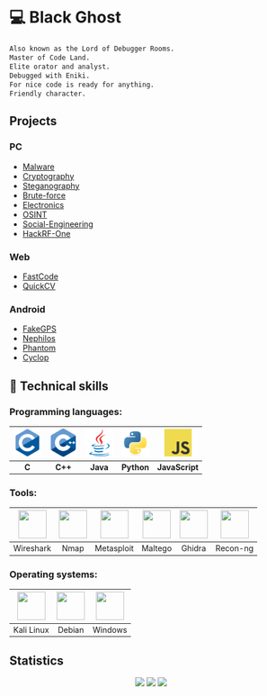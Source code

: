 # 💻 **Black Ghost**

```
Also known as the Lord of Debugger Rooms. 
Master of Code Land. 
Elite orator and analyst.
Debugged with Eniki.
For nice code is ready for anything. 
Friendly character.
```
## Projects

### PC

- [Malware](https://github.com/BlackGhost0051/Malware)
- [Cryptography](https://github.com/BlackGhost0051/Cryptography)
- [Steganography](https://github.com/BlackGhost0051/Steganography)
- [Brute-force](https://github.com/BlackGhost0051/Brute-force)
- [Electronics](https://github.com/BlackGhost0051/Electronics)
- [OSINT](https://github.com/BlackGhost0051/OSINT)
- [Social-Engineering](https://github.com/BlackGhost0051/Social-Engineering)
- [HackRF-One](https://github.com/BlackGhost0051/HackRF-One)

### Web

- [FastCode](https://github.com/BlackGhost0051/FastCode)
- [QuickCV](https://github.com/BlackGhost0051/QuickCV)

### Android

- [FakeGPS](https://github.com/BlackGhost0051/FakeGPS)
- [Nephilos](https://github.com/BlackGhost0051/Nephilos)
- [Phantom](https://github.com/BlackGhost0051/Phantom)
- [Cyclop](https://github.com/BlackGhost0051/Cyclop)


## 🔧 **Technical skills**

### **Programming languages:** 

| <img src="https://github.com/devicons/devicon/blob/master/icons/c/c-original.svg" width="50" height="50"/> | <img src="https://github.com/devicons/devicon/blob/master/icons/cplusplus/cplusplus-original.svg" width="50" height="50"/> | <img src="https://github.com/devicons/devicon/blob/master/icons/java/java-original.svg" width="50" height="50"/> | <img src="https://github.com/devicons/devicon/blob/master/icons/python/python-original.svg" width="50" height="50"/> | <img src="https://github.com/devicons/devicon/blob/master/icons/javascript/javascript-original.svg" width="50" height="50"/> |
|:--:|:--:|:--:|:--:|:--:|
| **C** | **C++** | **Java** | **Python** | **JavaScript** |


### **Tools:** 

| <img src="https://www.kali.org/images/tool-logo-wireshark.svg" width="50" height="50"/> | <img src="https://www.kali.org/images/tool-logo-nmap.svg" width="50" height="50"/> | <img src="https://www.kali.org/images/tool-logo-metasploit.svg" width="50" height="50"/> | <img src="https://www.kali.org/images/tool-logo-maltego.svg" width="50" height="50"/>| <img src="https://upload.wikimedia.org/wikipedia/commons/thumb/f/f6/Ghidra_logo.svg/120px-Ghidra_logo.svg.png" width="50" height="50"/> | <img src="https://www.kali.org/tools/recon-ng/images/recon-ng-logo.svg" width="50" height="50"/> |
| :--: | :--: | :--: | :--: | :--: | :--: |
| Wireshark | Nmap | Metasploit | Maltego | Ghidra | Recon-ng |



### **Operating systems:**

| <img src="https://www.kali.org/images/kali-logo.svg" width="50" height="50"/> | <img src="https://www.debian.org/Pics/openlogo-50.png" width="50" height="50"/> | <img src="https://assets.ubuntu.com/v1/183c7231-windows_logo.svg" width="50" height="50"/> |
| :--: | :--: | :--: |
| Kali Linux | Debian | Windows |

## Statistics

<div align="center">
  <img src="http://github-profile-summary-cards.vercel.app/api/cards/profile-details?username=BlackGhost0051&theme=github_dark"/> 
  <img src="https://github-profile-summary-cards.vercel.app/api/cards/repos-per-language?username=BlackGhost0051&theme=github_dark"/>  
  <img src="http://github-profile-summary-cards.vercel.app/api/cards/stats?username=BlackGhost0051&theme=github_dark"/>
</div>

